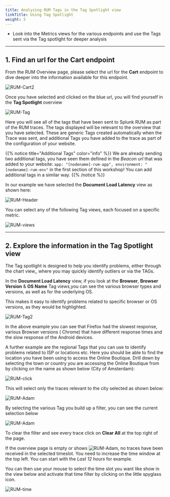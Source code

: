 ```yaml
---
title: Analyzing RUM Tags in the Tag Spotlight view
linkTitle: Using Tag Spotlight
weight: 5
---
```

* Look into the Metrics views for the various endpoints and use the Tags sent via the Tag spotlight for deeper analysis

---

## 1. Find an url for the Cart endpoint

From the RUM Overview page, please select the url for the **Cart** endpoint to dive deeper into the information available for this endpoint.

![RUM-Cart2](../../images/RUM-select-cart.png)

Once you have selected and clicked on the blue url, you will find yourself in the **Tag Spotlight** overview

![RUM-Tag](../../images/RUM-TAG-Overview.png)

Here you will see all of the tags that have been sent to Splunk RUM as part of the RUM traces. The tags displayed will be relevant to the overview that you have selected.  These are generic Tags created automatically when the Trace was sent, and additional Tags you have added to the trace as part of the configuration of your website.

{{% notice title="Additional Tags" color="info" %}}
We are already sending two additional tags, you have seen them defined in the *Beacon url* that was added to your website:  `app: "[nodename]-rum-app", environment: "[nodename]-rum-env"` in the first section of this workshop! You can add additional tags in a similar way.
{{% /notice %}}

In our example we have selected the **Document Load Latency** view as shown here:

![RUM-Header](../../images/RUM-Selection.png)

You can select any of the following Tag views, each focused on a specific metric.

![RUM-views](../../images/RUM-Tag-views.png)

---

## 2. Explore the information in the Tag Spotlight view

The Tag spotlight is designed to help you identify  problems, either through the chart view,, where you may quickly identify outliers or via the TAGs.

In the **Document Load Latency** view, if you look at the **Browser**, **Browser Version** & **OS Name** Tag views,you can see the various browser types and versions, as well as for the underlying OS.

This makes it easy to identify problems related to specific browser or OS versions, as they would be highlighted.

![RUM-Tag2](../../images/RUMBrowserTags.png)

In the above example you can see that Firefox had the slowest response,  various Browser versions ( Chrome) that have different response times  and the slow response of the Android devices.

A further example are the regional Tags that you can use to identify problems related to ISP or locations etc. Here you should be able to find the location you have been using to access the Online Boutique. Drill down by selecting  the town or country you are accessing the Online Boutique from by clicking on the name as shown below (City of Amsterdam):

![RUM-click](../../images/RUM-Region.png)

This will select only the traces relevant to the city selected as shown below:

![RUM-Adam](../../images/RUM-Adam.png)

By selecting the various Tag you build up a filter, you can see the current selection  below

![RUM-Adam](../../images/RUM-Filter.png)

To clear the filter and see every trace click on **Clear All** at the top right of the page.

If the overview page  is empty or shows ![RUM-Adam](../../images/RUM-NoTime.png), no traces have been received in the selected timeslot.
You need to increase the time window at the top left.  You can start with the *Last 12 hours* for example.

You can then use your mouse to select the time slot you want like show in the view below and  activate that time filter by clicking on the little spyglass icon.

![RUM-time](../../images/RUM-TimeSelect.png)

